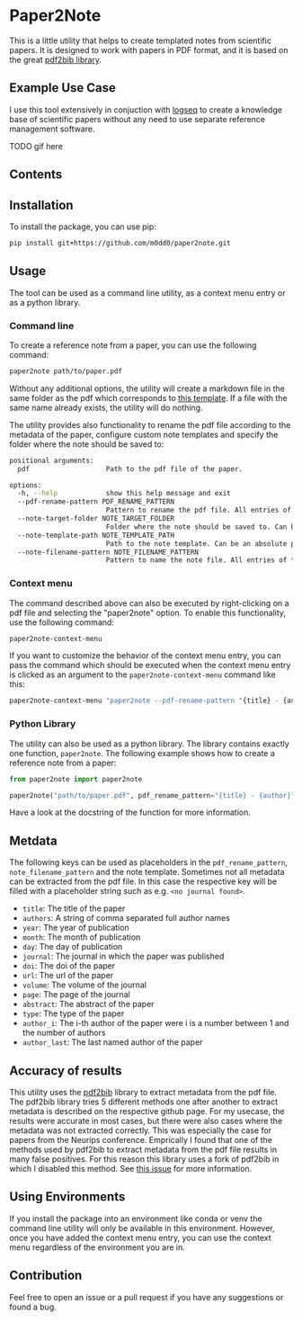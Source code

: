 # Paper2Note
This is a little utility that helps to create templated notes from scientific papers. 
It is designed to work with papers in PDF format, and it is based on the great [pdf2bib library](https://github.com/MicheleCotrufo/pdf2bib).

## Example Use Case
I use this tool extensively in conjuction with [logseq](https://logseq.com/) to create a knowledge base of scientific papers without any need to use separate reference management software.

TODO gif here

## Contents

## Installation
To install the package, you can use pip:
```bash
pip install git+https://github.com/m0dd0/paper2note.git
```

## Usage
The tool can be used as a command line utility, as a context menu entry or as a python library.

### Command line
To create a reference note from a paper, you can use the following command:
```bash
paper2note path/to/paper.pdf
```

Without any additional options, the utility will create a markdown file in the same folder as the pdf which corresponds to [this template](paper2note/templates/reference.md).
If a file with the same name already exists, the utility will do nothing.

The utility provides also functionality to rename the pdf file according to the metadata of the paper, configure custom note templates and specify the folder where the note should be saved to:
```bash
positional arguments:
  pdf                   Path to the pdf file of the paper.

options:
  -h, --help            show this help message and exit
  --pdf-rename-pattern PDF_RENAME_PATTERN
                        Pattern to rename the pdf file. All entries of the metadata can be used as placeholders. Placeholder must be in curly braces. If not provided no renaming will be executed.
  --note-target-folder NOTE_TARGET_FOLDER
                        Folder where the note should be saved to. Can be an absolute path or relative to the directory from wich the script is called. Defaults to the directory of the pdf file.
  --note-template-path NOTE_TEMPLATE_PATH
                        Path to the note template. Can be an absolute path or relative to the directory from wich the script is called. Defaults to a default note template.
  --note-filename-pattern NOTE_FILENAME_PATTERN
                        Pattern to name the note file. All entries of the metadata can be used as placeholders. Placeholder must be in curly braces. Defaults to '{title}'.
```

### Context menu
The command described above can also be executed by right-clicking on a pdf file and selecting the "paper2note" option. 
To enable this functionality, use the following command:
```bash
paper2note-context-menu
```

If you want to customize the behavior of the context menu entry, you can pass the command which should be executed when the context menu entry is clicked as an argument to the `paper2note-context-menu` command like this:
```bash
paper2note-context-menu "paper2note --pdf-rename-pattern "{title} - {author}" --note-target-folder "path/to/notes" --note-template-path "path/to/template.md" --note-filename-pattern "{title} - {author}""
```

### Python Library
The utility can also be used as a python library. 
The library contains exactly one function, `paper2note`.
The following example shows how to create a reference note from a paper:
```python
from paper2note import paper2note

paper2note("path/to/paper.pdf", pdf_rename_pattern="{title} - {author}", note_target_folder="path/to/notes", note_template_path="path/to/template.md", note_filename_pattern="{title} - {author}")
```
Have a look at the docstring of the function for more information.

## Metdata
The following keys can be used as placeholders in the `pdf_rename_pattern`, `note_filename_pattern` and the note template.
Sometimes not all metadata can be extracted from the pdf file. In this case the respective key will be filled with a placeholder string such as e.g. `<no journal found>`.
- `title`: The title of the paper
- `authors`: A string of comma separated full author names
- `year`: The year of publication
- `month`: The month of publication
- `day`: The day of publication
- `journal`: The journal in which the paper was published
- `doi`: The doi of the paper
- `url`: The url of the paper
- `volume`: The volume of the journal
- `page`: The page of the journal
- `abstract`: The abstract of the paper
- `type`: The type of the paper
- `author_i`: The i-th author of the paper were i is a number between 1 and the number of authors
- `author_last`: The last named author of the paper

## Accuracy of results
This utility uses the [pdf2bib](https://github.com/MicheleCotrufo/pdf2bib) library to extract metadata from the pdf file.
The pdf2bib library tries 5 different methods one after another to extract metadata is described on the respective github page.
For my usecase, the results were accurate in most cases, but there were also cases where the metadata was not extracted correctly.
This was especially the case for papers from the Neurips conference.
Emprically I found that one of the methods used by pdf2bib to extract metadata from the pdf file results in many false positives.
For this reason this library uses a fork of pdf2bib in which I disabled this method.
See [this issue](https://github.com/MicheleCotrufo/pdf2doi/issues/25) for more information.

## Using Environments
If you install the package into an environment like conda or venv the command line utility will only be available in this environment.
However, once you have added the context menu entry, you can use the context menu regardless of the environment you are in.

## Contribution
Feel free to open an issue or a pull request if you have any suggestions or found a bug.